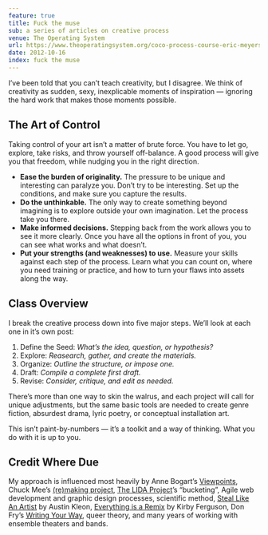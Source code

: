 ```yaml
---
feature: true
title: Fuck the muse
sub: a series of articles on creative process
venue: The Operating System
url: https://www.theoperatingsystem.org/coco-process-course-eric-meyers-fuck-the-muse-creativity-mini-series-lesson-1/
date: 2012-10-16
index: fuck the muse
---
```


I’ve been told that you can’t teach creativity, but I disagree.
We think of creativity as sudden, sexy, inexplicable moments of inspiration —
ignoring the hard work that makes those moments possible.


## The Art of Control

Taking control of your art isn’t a matter of brute force. You have to
let go, explore, take risks, and throw yourself off-balance. A good
process will give you that freedom, while nudging you in the right
direction.

- **Ease the burden of originality.** The pressure to be unique and
  interesting can paralyze you. Don’t try to be interesting. Set up
  the conditions, and make sure you capture the results.
- **Do the unthinkable.** The only way to create something beyond
  imagining is to explore outside your own imagination. Let the
  process take you there.
- **Make informed decisions.** Stepping back from the work allows you
  to see it more clearly. Once you have all the options in front of
  you, you can see what works and what doesn’t.
- **Put your strengths (and weaknesses) to use.** Measure your skills
  against each step of the process. Learn what you can count on, where
  you need training or practice, and how to turn your flaws into
  assets along the way.


## Class Overview

I break the creative process down into five major steps. We’ll look at
each one in it’s own post:

1.  Define the Seed: *What’s the idea, question, or hypothesis?*
2.  Explore: *Reasearch, gather, and create the materials.*
3.  Organize: *Outline the structure, or impose one.*
4.  Draft: *Compile a complete first draft.*
5.  Revise: *Consider, critique, and edit as needed.*

There’s more than one way to skin the walrus, and each project will call
for unique adjustments, but the same basic tools are needed to create
genre fiction, absurdest drama, lyric poetry, or conceptual installation
art.

This isn’t paint-by-numbers — it’s a toolkit and a way of thinking. What
you do with it is up to you.


## Credit Where Due

My approach is influenced most heavily by
Anne Bogart’s [Viewpoints][Viewpoints],
Chuck Mee’s [(re)making project][(re)making project],
[The LIDA Project][The LIDA Project]’s “bucketing”,
Agile web development and
graphic design processes,
scientific method,
[Steal Like An Artist][Steal Like An Artist] by Austin Kleon,
[Everything is a Remix][Everything is a Remix] by Kirby Ferguson,
Don Fry’s [Writing Your Way][Writing Your Way],
queer theory,
and many years of working with
ensemble theaters and bands.

[Viewpoints]: https://en.wikipedia.org/wiki/Viewpoints
[(re)making project]: https://www.charlesmee.org/indexf.html
[The LIDA Project]: https://lida.org/
[Writing Your Way]: https://donfry.wordpress.com/
[Steal Like An Artist]: https://austinkleon.com/steal/
[Everything is a Remix]: https://www.everythingisaremix.info/
